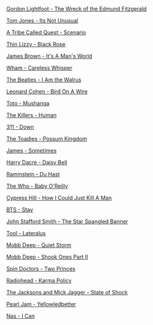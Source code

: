 [Gordon Lightfoot - The Wreck of the Edmund Fitzgerald](https://github.com/automateyournetwork/pyKaraoke/blob/main/Songs/Gordon%20Lightfoot%20-%20The%20Wreck%20of%20the%20Edmund%20Fitzgerald(pyKaraoke).mp3?raw=true)

[Tom Jones - Its Not Unusual](https://github.com/automateyournetwork/pyKaraoke/blob/main/Songs/Tom%20Jones%20-%20Its%20Not%20Unusual(pyKaraoke).mp3?raw=true)

[A Tribe Called Quest - Scenario](https://github.com/automateyournetwork/pyKaraoke/blob/main/Songs/A%20Tribe%20Called%20Quest%20-%20Scenario(pyKaraoke).mp3?raw=true)

[Thin Lizzy - Black Rose](https://github.com/automateyournetwork/pyKaraoke/blob/main/Songs/Thin%20Lizzy%20-%20Black%20Rose(pyKaraoke).mp3?raw=true)

[James Brown - It's A Man's World](https://github.com/automateyournetwork/pyKaraoke/blob/main/Songs/James%20Brown%20-%20It's%20A%20Man's%20World(pyKaraoke).mp3?raw=true)

[Wham - Careless Whisper](https://github.com/automateyournetwork/pyKaraoke/blob/main/Songs/Wham%20-%20Careless%20Whisper(pyKaraoke).mp3?raw=true)

[The Beatles - I Am the Walrus](https://github.com/automateyournetwork/pyKaraoke/blob/main/Songs/The%20Beatles%20-%20I%20Am%20the%20Walrus(pyKaraoke).mp3?raw=true)

[Leonard Cohen - Bird On A Wire](https://github.com/automateyournetwork/pyKaraoke/blob/main/Songs/Leonard%20Cohen%20-%20Bird%20On%20A%20Wire(pyKaraoke).mp3?raw=true)

[Toto - Mushanga](https://github.com/automateyournetwork/pyKaraoke/blob/main/Songs/Toto%20-%20Mushanga(pyKaraoke).mp3?raw=true)

[The Killers - Human](https://github.com/automateyournetwork/pyKaraoke/blob/main/Songs/The%20Killers%20-%20Human(pyKaraoke).mp3?raw=true)

[311 - Down](https://github.com/automateyournetwork/pyKaraoke/blob/main/Songs/311%20-%20Down(pyKaraoke).mp3?raw=true)

[The Toadies - Possum Kingdom](https://github.com/automateyournetwork/pyKaraoke/blob/main/Songs/The%20Toadies%20-%20Possum%20Kingdom(pyKaraoke).mp3?raw=true)

[James - Sometimes](https://github.com/automateyournetwork/pyKaraoke/blob/main/Songs/James%20-%20Sometimes(pyKaraoke).mp3?raw=true)

[Harry Dacre - Daisy Bell](https://github.com/automateyournetwork/pyKaraoke/blob/main/Songs/Harry%20Dacre%20-%20Daisy%20Bell(pyKaraoke).mp3?raw=true)

[Rammstein - Du Hast](https://github.com/automateyournetwork/pyKaraoke/blob/main/Songs/Rammstein%20-%20Du%20Hast(pyKaraoke).mp3?raw=true)

[The Who - Baby O'Reilly](https://github.com/automateyournetwork/pyKaraoke/blob/main/Songs/The%20Who%20-%20Baba%20O'Reilly(pyKaraoke).mp3?raw=true)

[Cypress Hill - How I Could Just Kill A Man](https://github.com/automateyournetwork/pyKaraoke/blob/main/Songs/Cypress%20Hill%20-%20How%20I%20Could%20Just%20Kill%20A%20Man(pyKaraoke).mp3?raw=true)

[BTS - Stay](https://github.com/automateyournetwork/pyKaraoke/blob/main/Songs/BTS%20-%20Stay(pyKaraoke).mp3?raw=true)

[John Stafford Smith - The Star Spangled Banner](https://github.com/automateyournetwork/pyKaraoke/blob/main/Songs/John%20Stafford%20Smith%20-%20The%20Star%20Spangled%20Banner(pyKaraoke).mp3?raw=true)

[Tool - Lateralus](https://github.com/automateyournetwork/pyKaraoke/blob/main/Songs/Tool%20-%20Lateralus(pyKaraoke).mp3?raw=true)

[Mobb Deep - Quiet Storm](https://github.com/automateyournetwork/pyKaraoke/blob/main/Songs/Mobb%20Deep%20-%20Quiet%20Storm(pyKaraoke).mp3?raw=true)

[Mobb Deep - Shook Ones Part II](https://github.com/automateyournetwork/pyKaraoke/blob/main/Songs/Mobb%20Deep%20-%20Shook%20Ones%20Part%20II(pyKaraoke).mp3?raw=true)

[Spin Doctors - Two Princes](https://github.com/automateyournetwork/pyKaraoke/blob/main/Songs/Spin%20Doctors%20-%20Two%20Princes(pyKaraoke).mp3?raw=true)

[Radiohead - Karma Policy](https://github.com/automateyournetwork/pyKaraoke/blob/main/Songs/Radiohead%20-%20Karma%20Police(pyKaraoke).mp3?raw=true)

[The Jacksons and Mick Jagger - State of Shock](https://github.com/automateyournetwork/pyKaraoke/blob/main/Songs/The%20Jacksons%20and%20Mick%20Jagger%20-%20State%20of%20Shock(pyKaraoke).mp3?raw=true)

[Pearl Jam - Yellowledbetter](https://github.com/automateyournetwork/pyKaraoke/blob/main/Songs/Pearl%20Jam%20-%20Yellowledbetter(pyKaraoke).mp3?raw=true)

[Nas - I Can](https://github.com/automateyournetwork/pyKaraoke/blob/main/Songs/Nas%20-%20I%20Can(pyKaraoke).mp3?raw=true)